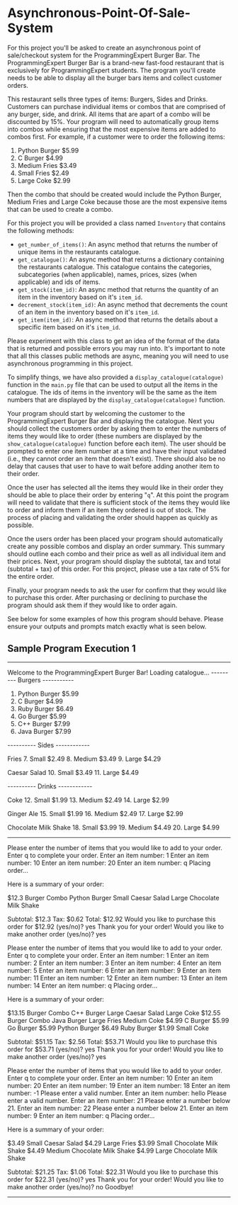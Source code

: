 
# Asynchronous-Point-Of-Sale-System

For this project you'll be asked to create an asynchronous point of sale/checkout system for the ProgrammingExpert Burger Bar. The ProgrammingExpert Burger Bar is a brand-new fast-food restaurant that is exclusively for ProgrammingExpert students. The program you'll create needs to be able to display all the burger bars items and collect customer orders.

This restaurant sells three types of items: Burgers, Sides and Drinks. Customers can purchase individual items or combos that are comprised of any burger, side, and drink. All items that are apart of a combo will be discounted by 15%. Your program will need to automatically group items into combos while ensuring that the most expensive items are added to combos first. For example, if a customer were to order the following items:

1. Python Burger $5.99
2. C Burger $4.99
3. Medium Fries $3.49
4. Small Fries $2.49
5. Large Coke $2.99

Then the combo that should be created would include the Python Burger, Medium Fries and Large Coke because those are the most expensive items that can be used to create a combo.

For this project you will be provided a class named `Inventory` that contains the following methods:

* `get_number_of_items()`: An async method that returns the number of unique items in the restaurants catalogue.
* `get_catalogue()`: An async method that returns a dictionary containing the restaurants catalogue. This catalogue contains the categories, subcategories (when applicable), names, prices, sizes (when applicable) and ids of items.
* `get_stock(item_id)`: An async method that returns the quantity of an item in the inventory based on it's `item_id`.
* `decrement_stock(item_id)`: An async method that decrements the count of an item in the inventory based on it's `item_id`.
* `get_item(item_id)`: An async method that returns the details about a specific item based on it's `item_id`.

Please experiment with this class to get an idea of the format of the data that is returned and possible errors you may run into. It's important to note that all this classes public methods are async, meaning you will need to use asynchronous programming in this project.

To simplify things, we have also provided a `display_catalogue(catalogue)` function in the `main.py` file that can be used to output all the items in the catalogue. The ids of items in the inventory will be the same as the item numbers that are displayed by the `display_catalogue(catalogue)` function.

Your program should start by welcoming the customer to the ProgrammingExpert Burger Bar and displaying the catalogue. Next you should collect the customers order by asking them to enter the numbers of items they would like to order (these numbers are displayed by the `show_catalogue(catalogue)` function before each item). The user should be prompted to enter one item number at a time and have their input validated (i.e., they cannot order an item that doesn't exist). There should also be no delay that causes that user to have to wait before adding another item to their order.

Once the user has selected all the items they would like in their order they should be able to place their order by entering "`q`". At this point the program will need to validate that there is sufficient stock of the items they would like to order and inform them if an item they ordered is out of stock. The process of placing and validating the order should happen as quickly as possible.

Once the users order has been placed your program should automatically create any possible combos and display an order summary. This summary should outline each combo and their price as well as all individual item and their prices. Next, your program should display the subtotal, tax and total (subtotal + tax) of this order. For this project, please use a tax rate of 5% for the entire order.

Finally, your program needs to ask the user for confirm that they would like to purchase this order. After purchasing or declining to purchase the program should ask them if they would like to order again.

See below for some examples of how this program should behave. Please ensure your outputs and prompts match exactly what is seen below.

## Sample Program Execution 1
***
Welcome to the ProgrammingExpert Burger Bar!
Loading catalogue...
--------- Burgers -----------

1. Python Burger $5.99
2. C Burger $4.99     
3. Ruby Burger $6.49
4. Go Burger $5.99
5. C++ Burger $7.99
6. Java Burger $7.99

---------- Sides ------------ 

Fries
7. Small $2.49
8. Medium $3.49
9. Large $4.29

Caesar Salad
10. Small $3.49
11. Large $4.49

---------- Drinks ------------

Coke
12. Small $1.99
13. Medium $2.49
14. Large $2.99

Ginger Ale
15. Small $1.99
16. Medium $2.49
17. Large $2.99

Chocolate Milk Shake
18. Small $3.99
19. Medium $4.49
20. Large $4.99

------------------------------

Please enter the number of items that you would like to add to your order. Enter q to complete your order.
Enter an item number: 1
Enter an item number: 10
Enter an item number: 20
Enter an item number: q
Placing order...

Here is a summary of your order:

$12.3 Burger Combo
  Python Burger
  Small Caesar Salad
  Large Chocolate Milk Shake

Subtotal: $12.3
Tax: $0.62
Total: $12.92
Would you like to purchase this order for $12.92 (yes/no)? yes
Thank you for your order!
Would you like to make another order (yes/no)? yes

Please enter the number of items that you would like to add to your order. Enter q to complete your order.
Enter an item number: 1
Enter an item number: 2
Enter an item number: 3
Enter an item number: 4
Enter an item number: 5
Enter an item number: 6
Enter an item number: 9
Enter an item number: 11
Enter an item number: 12
Enter an item number: 13
Enter an item number: 14
Enter an item number: q
Placing order...

Here is a summary of your order:

$13.15 Burger Combo
  C++ Burger
  Large Caesar Salad
  Large Coke
$12.55 Burger Combo
  Java Burger
  Large Fries
  Medium Coke
$4.99 C Burger
$5.99 Go Burger
$5.99 Python Burger
$6.49 Ruby Burger
$1.99 Small Coke

Subtotal: $51.15
Tax: $2.56
Total: $53.71
Would you like to purchase this order for $53.71 (yes/no)? yes
Thank you for your order!
Would you like to make another order (yes/no)? yes

Please enter the number of items that you would like to add to your order. Enter q to complete your order.
Enter an item number: 10
Enter an item number: 20
Enter an item number: 19
Enter an item number: 18
Enter an item number: -1
Please enter a valid number.
Enter an item number: hello
Please enter a valid number.
Enter an item number: 21
Please enter a number below 21.
Enter an item number: 22
Please enter a number below 21.
Enter an item number: 9
Enter an item number: q
Placing order...

Here is a summary of your order:

$3.49 Small Caesar Salad
$4.29 Large Fries
$3.99 Small Chocolate Milk Shake
$4.49 Medium Chocolate Milk Shake
$4.99 Large Chocolate Milk Shake

Subtotal: $21.25
Tax: $1.06
Total: $22.31
Would you like to purchase this order for $22.31 (yes/no)? yes
Thank you for your order!
Would you like to make another order (yes/no)? no
Goodbye!
***
